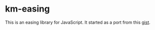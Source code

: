 # km-easing

This is an easing library for JavaScript. It started as a port from this [gist](https://gist.github.com/gre/1650294).
